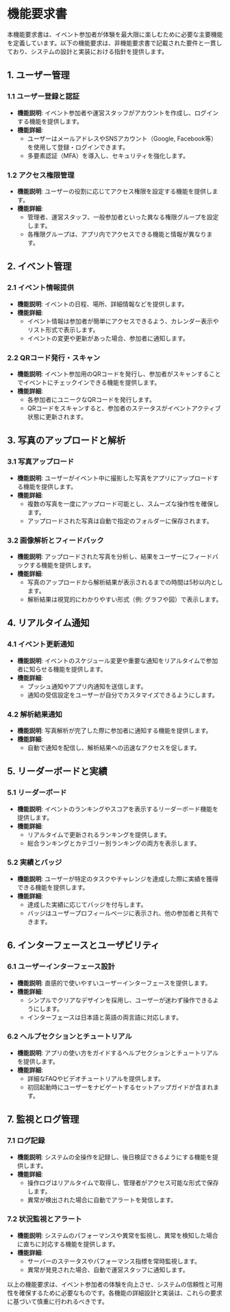# 機能要求書

本機能要求書は、イベント参加者が体験を最大限に楽しむために必要な主要機能を定義しています。以下の機能要求は、非機能要求書で記載された要件と一貫しており、システムの設計と実装における指針を提供します。

## 1. ユーザー管理

### 1.1 ユーザー登録と認証
- **機能説明**: イベント参加者や運営スタッフがアカウントを作成し、ログインする機能を提供します。
- **機能詳細**:
  - ユーザーはメールアドレスやSNSアカウント（Google, Facebook等）を使用して登録・ログインできます。
  - 多要素認証（MFA）を導入し、セキュリティを強化します。

### 1.2 アクセス権限管理
- **機能説明**: ユーザーの役割に応じてアクセス権限を設定する機能を提供します。
- **機能詳細**:
  - 管理者、運営スタッフ、一般参加者といった異なる権限グループを設定します。
  - 各権限グループは、アプリ内でアクセスできる機能と情報が異なります。

## 2. イベント管理

### 2.1 イベント情報提供
- **機能説明**: イベントの日程、場所、詳細情報などを提供します。
- **機能詳細**:
  - イベント情報は参加者が簡単にアクセスできるよう、カレンダー表示やリスト形式で表示します。
  - イベントの変更や更新があった場合、参加者に通知します。

### 2.2 QRコード発行・スキャン
- **機能説明**: イベント参加用のQRコードを発行し、参加者がスキャンすることでイベントにチェックインできる機能を提供します。
- **機能詳細**:
  - 各参加者にユニークなQRコードを発行します。
  - QRコードをスキャンすると、参加者のステータスがイベントアクティブ状態に更新されます。

## 3. 写真のアップロードと解析

### 3.1 写真アップロード
- **機能説明**: ユーザーがイベント中に撮影した写真をアプリにアップロードする機能を提供します。
- **機能詳細**:
  - 複数の写真を一度にアップロード可能とし、スムーズな操作性を確保します。
  - アップロードされた写真は自動で指定のフォルダーに保存されます。

### 3.2 画像解析とフィードバック
- **機能説明**: アップロードされた写真を分析し、結果をユーザーにフィードバックする機能を提供します。
- **機能詳細**:
  - 写真のアップロードから解析結果が表示されるまでの時間は5秒以内とします。
  - 解析結果は視覚的にわかりやすい形式（例: グラフや図）で表示します。

## 4. リアルタイム通知

### 4.1 イベント更新通知
- **機能説明**: イベントのスケジュール変更や重要な通知をリアルタイムで参加者に知らせる機能を提供します。
- **機能詳細**:
  - プッシュ通知やアプリ内通知を送信します。
  - 通知の受信設定をユーザーが自分でカスタマイズできるようにします。

### 4.2 解析結果通知
- **機能説明**: 写真解析が完了した際に参加者に通知する機能を提供します。
- **機能詳細**:
  - 自動で通知を配信し、解析結果への迅速なアクセスを促します。

## 5. リーダーボードと実績

### 5.1 リーダーボード
- **機能説明**: イベントのランキングやスコアを表示するリーダーボード機能を提供します。
- **機能詳細**:
  - リアルタイムで更新されるランキングを提供します。
  - 総合ランキングとカテゴリー別ランキングの両方を表示します。

### 5.2 実績とバッジ
- **機能説明**: ユーザーが特定のタスクやチャレンジを達成した際に実績を獲得できる機能を提供します。
- **機能詳細**:
  - 達成した実績に応じてバッジを付与します。
  - バッジはユーザープロフィールページに表示され、他の参加者と共有できます。

## 6. インターフェースとユーザビリティ

### 6.1 ユーザーインターフェース設計
- **機能説明**: 直感的で使いやすいユーザーインターフェースを提供します。
- **機能詳細**:
  - シンプルでクリアなデザインを採用し、ユーザーが迷わず操作できるようにします。
  - インターフェースは日本語と英語の両言語に対応します。

### 6.2 ヘルプセクションとチュートリアル
- **機能説明**: アプリの使い方をガイドするヘルプセクションとチュートリアルを提供します。
- **機能詳細**:
  - 詳細なFAQやビデオチュートリアルを提供します。
  - 初回起動時にユーザーをナビゲートするセットアップガイドが含まれます。

## 7. 監視とログ管理

### 7.1 ログ記録
- **機能説明**: システムの全操作を記録し、後日検証できるようにする機能を提供します。
- **機能詳細**:
  - 操作ログはリアルタイムで取得し、管理者がアクセス可能な形式で保存します。
  - 異常が検出された場合に自動でアラートを発信します。

### 7.2 状況監視とアラート
- **機能説明**: システムのパフォーマンスや異常を監視し、異常を検知した場合に直ちに対応する機能を提供します。
- **機能詳細**:
  - サーバーのステータスやパフォーマンス指標を常時監視します。
  - 異常が発見された場合、自動で運営スタッフに通知します。

以上の機能要求は、イベント参加者の体験を向上させ、システムの信頼性と可用性を確保するために必要なものです。各機能の詳細設計と実装は、これらの要求に基づいて慎重に行われるべきです。